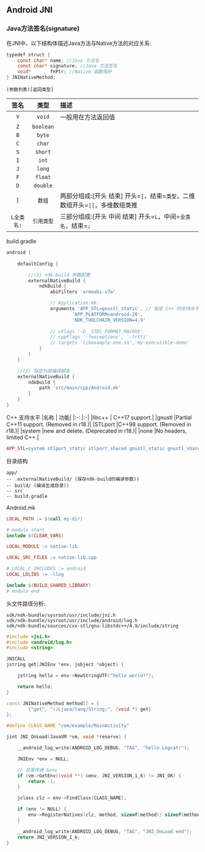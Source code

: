 ## Android JNI

### Java方法签名(signature)
在JNI中，以下结构体描述Java方法与Native方法的对应关系:
```java
typedef struct {
    const char* name; //Java 方法名
    const char* signature; //Java 方法签名
    void*       fnPtr; //Native 函数指针
} JNINativeMethod;

```

```
(参数列表)[返回类型]
```

| 签名|类型 |描述|
|:-:|:-:|:--|
|`V`      |`void`   | 一般用在方法返回值 |
|`Z`      |`boolean`| |
|`B`      |`byte`   | |
|`C`      |`char`   | |
|`S`      |`short`  | |
|`I`      |`int`    | |
|`J`      |`long`   | |
|`F`      |`float`  | |
|`D`      |`double` | |
|`[`      |`数组`    | 两部分组成:[开头 结束] 开头=`[`，结束=`类型`，二维数组开头=`[[`，多维数组类推|
|`L全类名;`|`引用类型`|  三部分组成:[开头 中间 结束] 开头=`L`，中间=`全类名`，结束=`;`|


build.gradle

```groovy
android {
    
    defaultConfig {

        //(1) ndk-build 参数配置
        externalNativeBuild {
            ndkBuild {
                abiFilters 'armeabi-v7a'

                // Application.mk.
                arguments 'APP_STL=gnustl_static', // 指定 C++ 的支持水平
                        'APP_PLATFORM=android-28',
                        'NDK_TOOLCHAIN_VERSION=4.9'
                
                // cFlags '-D__STDC_FORMAT_MACROS'
                // cppFlags '-fexceptions', '-frtti'
                // targets 'libexample-one.so','my-executible-demo'
            }
        }
    }

    //(2) 指定外部编译脚本
    externalNativeBuild {
        ndkBuild {
            path 'src/main/cpp/Android.mk'
        }
    }
}
```

C++ 支持水平
|名称  | 功能|
|:-:  |:-|
|libc++ | C++17 support.|
|gnustl |Partial C++11 support. (Removed in r18.)|
|STLport |C++98 support. (Removed in r18.)|
|system |new and delete. (Deprecated in r18.)|
|none |No headers, limited C++.|

``` makefile
APP_STL=system stlport_static stlport_shared gnustl_static gnustl_shared c++_static c++_shared none

```

目录结构
```
app/
-- .externalNativeBuild/ (保存ndk-build的编译参数))
-- build/ (编译生成目录))
-- src
-- build.gradle

```

Android.mk
```makefile
LOCAL_PATH := $(call my-dir)

# module start
include $(CLEAR_VARS)

LOCAL_MODULE := native-lib

LOCAL_SRC_FILES := native-lib.cpp

# LOCAL_C_INCLUDES := android
LOCAL_LDLIBS := -llog

include $(BUILD_SHARED_LIBRARY)
# module end
```



头文件路径分析:
```
sdk/ndk-bundle/sysroot/usr/include/jni.h
sdk/ndk-bundle/sysroot/usr/include/android/log.h
sdk/ndk-bundle/sources/cxx-stl/gnu-libstdc++/4.9/include/string
```

```c++
#include <jni.h>
#include <android/log.h>
#include <string>

JNICALL
jstring get(JNIEnv *env, jobject *object) {

    jstring hello = env->NewStringUTF("hello world!");

    return hello;
}

const JNINativeMethod method[] = {
        {"get", "()Ljava/lang/String;", (void *) get}
};

#define CLASS_NAME "com/example/MainActivity"

jint JNI_OnLoad(JavaVM *vm, void *reserve) {

    __android_log_write(ANDROID_LOG_DEBUG, "TAG", "hello Logcat!");

    JNIEnv *env = NULL;

    // 这里传递 &env
    if (vm->GetEnv((void **) &env, JNI_VERSION_1_6) != JNI_OK) {
        return -1;
    }

    jclass clz = env->FindClass(CLASS_NAME);

    if (env != NULL) {
        env->RegisterNatives(clz, method, sizeof(method)/ sizeof(method[0]));
    }

    __android_log_write(ANDROID_LOG_DEBUG, "TAG", "JNI_OnLoad end");
    return JNI_VERSION_1_6;
}
```